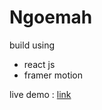 # Ngoemah
build using 
- react js
- framer motion

live demo : [link](https://ngoemah.netlify.app/)
